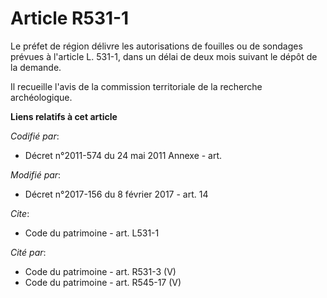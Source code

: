 # Article R531-1

Le préfet de région délivre les autorisations de fouilles ou de sondages prévues à l'article L. 531-1, dans un délai de deux
mois suivant le dépôt de la demande.

Il recueille l'avis de la commission territoriale de la recherche archéologique.

**Liens relatifs à cet article**

_Codifié par_:

  - Décret n°2011-574 du 24 mai 2011 Annexe - art.

_Modifié par_:

  - Décret n°2017-156 du 8 février 2017 - art. 14

_Cite_:

  - Code du patrimoine - art. L531-1

_Cité par_:

  - Code du patrimoine - art. R531-3 (V)
  - Code du patrimoine - art. R545-17 (V)
